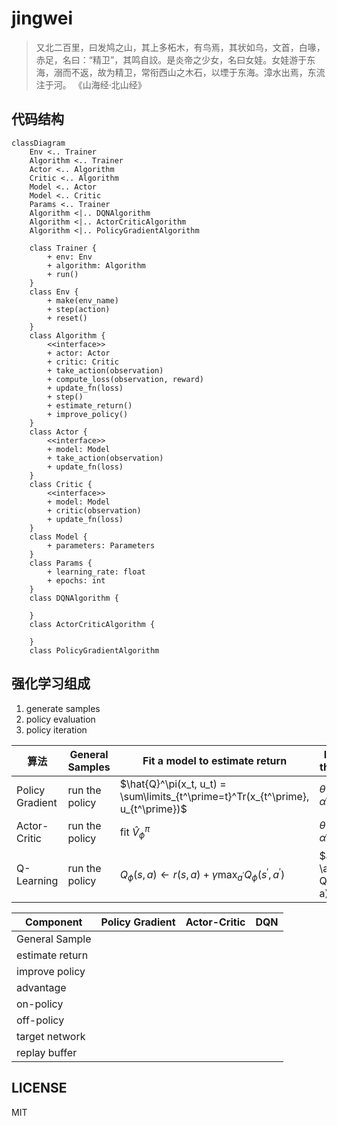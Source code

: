 # jingwei

> 又北二百里，曰发鸠之山，其上多柘木，有鸟焉，其状如乌，文首，白喙，赤足，名曰：“精卫”，其鸣自詨。是炎帝之少女，名曰女娃。女娃游于东海，溺而不返，故为精卫，常衔西山之木石，以堙于东海。漳水出焉，东流注于河。
> 《山海经·北山经》

## 代码结构

```mermaid
classDiagram
    Env <.. Trainer
    Algorithm <.. Trainer
    Actor <.. Algorithm
    Critic <.. Algorithm
    Model <.. Actor
    Model <.. Critic
    Params <.. Trainer
    Algorithm <|.. DQNAlgorithm
    Algorithm <|.. ActorCriticAlgorithm
    Algorithm <|.. PolicyGradientAlgorithm

    class Trainer {
        + env: Env
        + algorithm: Algorithm
        + run()
    }
    class Env {
        + make(env_name)
        + step(action)
        + reset()
    }
    class Algorithm {
        <<interface>>
        + actor: Actor
        + critic: Critic
        + take_action(observation)
        + compute_loss(observation, reward)
        + update_fn(loss)
        + step()
        + estimate_return()
        + improve_policy()
    }
    class Actor {
        <<interface>>
        + model: Model
        + take_action(observation)
        + update_fn(loss)
    }
    class Critic {
        <<interface>>
        + model: Model
        + critic(observation)
        + update_fn(loss)
    }
    class Model {
        + parameters: Parameters
    }
    class Params {
        + learning_rate: float
        + epochs: int
    }
    class DQNAlgorithm {

    }
    class ActorCriticAlgorithm {

    }
    class PolicyGradientAlgorithm
```

## 强化学习组成

1. generate samples
2. policy evaluation
3. policy iteration

|算法|General Samples|Fit a model to estimate return|Improve the Policy|
|---|---|---|---|
|Policy Gradient|run the policy|$\hat{Q}^\pi(x_t, u_t) = \sum\limits_{t^\prime=t}^Tr(x_{t^\prime}, u_{t^\prime})$|$\theta \leftarrow \theta + \alpha\nabla_\theta j(\theta)$|
|Actor-Critic|run the policy|fit $\hat{V}_\phi^\pi$|$\theta \leftarrow \theta + \alpha\nabla_\theta j(\theta)$|
|Q-Learning|run the policy|$Q_\phi(s, a) \leftarrow r(s, a)+ \gamma\max_{a^\prime}Q_\phi(s^\prime, a^\prime)$|$a = \argmax_a Q_\phi(s, a)$|

|Component|Policy Gradient|Actor-Critic|DQN|
|---|---|---|---|
|General Sample|
|estimate return|
|improve policy|
|advantage|
|on-policy|
|off-policy|
|target network|
|replay buffer|

## LICENSE

MIT
